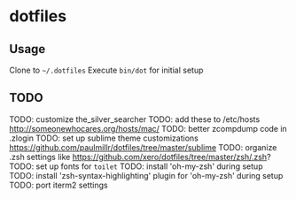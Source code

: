 # dotfiles

## Usage
Clone to `~/.dotfiles`
Execute `bin/dot` for initial setup

## TODO

TODO: customize the_silver_searcher
TODO: add these to /etc/hosts http://someonewhocares.org/hosts/mac/
TODO: better zcompdump code in .zlogin
TODO: set up sublime theme customizations https://github.com/paulmillr/dotfiles/tree/master/sublime
TODO: organize .zsh settings like https://github.com/xero/dotfiles/tree/master/zsh/.zsh?
TODO: set up fonts for `toilet`
TODO: install 'oh-my-zsh' during setup
TODO: install 'zsh-syntax-highlighting' plugin for 'oh-my-zsh' during setup
TODO: port iterm2 settings
